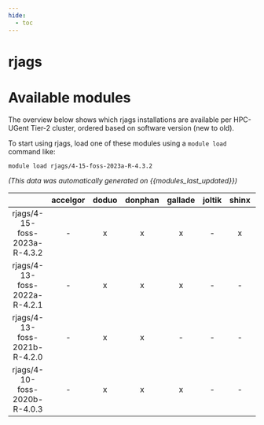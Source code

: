 ```yaml
---
hide:
  - toc
---
```


rjags
=====

# Available modules


The overview below shows which rjags installations are available per HPC-UGent Tier-2 cluster, ordered based on software version (new to old).

To start using rjags, load one of these modules using a `module load` command like:

```shell
module load rjags/4-15-foss-2023a-R-4.3.2
```

*(This data was automatically generated on {{modules_last_updated}})*  

| |accelgor|doduo|donphan|gallade|joltik|shinx|skitty|
| :---: | :---: | :---: | :---: | :---: | :---: | :---: | :---: |
|rjags/4-15-foss-2023a-R-4.3.2|-|x|x|x|-|x|x|
|rjags/4-13-foss-2022a-R-4.2.1|-|x|x|x|-|-|-|
|rjags/4-13-foss-2021b-R-4.2.0|-|x|x|-|-|-|-|
|rjags/4-10-foss-2020b-R-4.0.3|-|x|x|x|-|-|-|
